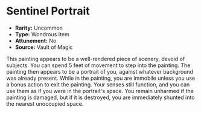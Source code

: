 # Sentinel Portrait

- **Rarity:** Uncommon
- **Type:** Wondrous Item
- **Attunement:** No
- **Source:** Vault of Magic

This painting appears to be a well-rendered piece of scenery, devoid of subjects. You can spend 5 feet of movement to step into the painting. The painting then appears to be a portrait of you, against whatever background was already present. While in the painting, you are immobile unless you use a bonus action to exit the painting. Your senses still function, and you can use them as if you were in the portrait's space. You remain unharmed if the painting is damaged, but if it is destroyed, you are immediately shunted into the nearest unoccupied space.
